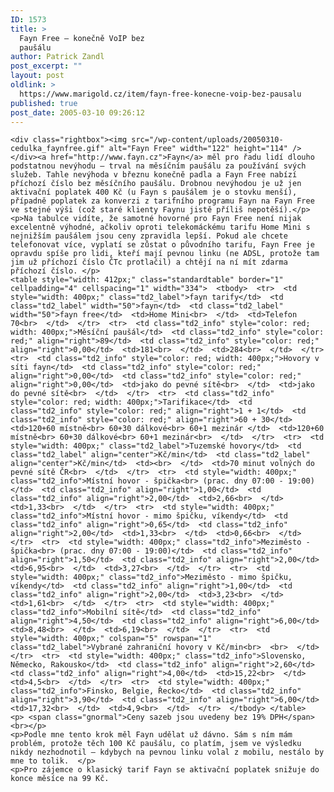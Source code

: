 ```yaml
---
ID: 1573
title: >
  Fayn Free – konečně VoIP bez
  paušálu
author: Patrick Zandl
post_excerpt: ""
layout: post
oldlink: >
  https://www.marigold.cz/item/fayn-free-konecne-voip-bez-pausalu
published: true
post_date: 2005-03-10 09:26:12
---
```

	<div class="rightbox"><img src="/wp-content/uploads/20050310-cedulka_faynfree.gif" alt="Fayn Free" width="122" height="114" /></div><a href="http://www.fayn.cz">Fayn</a> měl pro řadu lidí dlouho podstatnou nevýhodu – trval na měsíčním paušálu za používání svých služeb. Tahle nevýhoda v březnu konečně padla a Fayn Free nabízí příchozí číslo bez měsíčního paušálu. Drobnou nevýhodou je už jen aktivační poplatek 400 Kč (u Fayn s paušálem je o stovku menší), případně poplatek za konverzi z tarifního programu Fayn na Fayn Free ve stejné výši (což staré klienty Faynu jistě příliš nepotěší).</p>
	<p>Na tabulce vidíte, že samotné hovorné pro Fayn Free není nijak excelentně výhodné, ačkoliv oproti telekomáckému tarifu Home Mini s nejnižším paušálem jsou ceny zpravidla lepší. Pokud ale chcete telefonovat více, vyplatí se zůstat o původního tarifu, Fayn Free je opravdu spíše pro lidi, kteří mají pevnou linku (ne ADSL, protože tam jim už příchozí číslo ČTc protlačil) a chtějí na ní mít zdarma příchozí číslo. </p>
	<table style="width: 412px;" class="standardtable" border="1"  cellpadding="4" cellspacing="1" width="334">  <tbody>  <tr>  <td style="width: 400px;" class="td2_label">fayn tarify</td>  <td class="td2_label" width="50">fayn</td>  <td class="td2_label" width="50">fayn free</td>  <td>Home Mini<br>  </td>  <td>Telefon 70<br>  </td>  </tr>  <tr>  <td class="td2_info" style="color: red; width: 400px;">Měsíční paušál</td>  <td class="td2_info" style="color: red;" align="right">89</td>  <td class="td2_info" style="color: red;" align="right">0,00</td>  <td>181<br>  </td>  <td>284<br>  </td>  </tr>  <tr>  <td class="td2_info" style="color: red; width: 400px;">Hovory v síti fayn</td>  <td class="td2_info" style="color: red;" align="right">0,00</td>  <td class="td2_info" style="color: red;" align="right">0,00</td>  <td>jako do pevné sítě<br>  </td>  <td>jako do pevné sítě<br>  </td>  </tr>  <tr>  <td class="td2_info" style="color: red; width: 400px;">Tarifikace</td>  <td class="td2_info" style="color: red;" align="right">1 + 1</td>  <td class="td2_info" style="color: red;" align="right">60 + 30</td>  <td>120+60 místně<br> 60+30 dálkové<br> 60+1 mezinár </td>  <td>120+60 místně<br> 60+30 dálkové<br> 60+1 mezinár<br>  </td>  </tr>  <tr>  <td style="width: 400px;" class="td2_label">Tuzemské hovory</td>  <td class="td2_label" align="center">Kč/min</td>  <td class="td2_label" align="center">Kč/min</td>  <td><br>  </td>  <td>70 minut volných do pevné sítě ČR<br>  </td>  </tr>  <tr>  <td style="width: 400px;" class="td2_info">Místní hovor - špička<br> (prac. dny 07:00 - 19:00)</td>  <td class="td2_info" align="right">1,00</td>  <td class="td2_info" align="right">2,00</td>  <td>2,66<br>  </td>  <td>1,33<br>  </td>  </tr>  <tr>  <td style="width: 400px;" class="td2_info">Místní hovor - mimo špičku, víkendy</td>  <td class="td2_info" align="right">0,65</td>  <td class="td2_info" align="right">2,00</td>  <td>1,33<br>  </td>  <td>0,66<br>  </td>  </tr>  <tr>  <td style="width: 400px;" class="td2_info">Meziměsto - špička<br> (prac. dny 07:00 - 19:00)</td>  <td class="td2_info" align="right">1,50</td>  <td class="td2_info" align="right">2,00</td>  <td>6,95<br>  </td>  <td>3,27<br>  </td>  </tr>  <tr>  <td style="width: 400px;" class="td2_info">Meziměsto - mimo špičku, víkendy</td>  <td class="td2_info" align="right">1,00</td>  <td class="td2_info" align="right">2,00</td>  <td>3,23<br>  </td>  <td>1,61<br>  </td>  </tr>  <tr>  <td style="width: 400px;" class="td2_info">Mobilní sítě</td>  <td class="td2_info" align="right">4,50</td>  <td class="td2_info" align="right">6,00</td>  <td>8,48<br>  </td>  <td>6,19<br>  </td>  </tr>  <tr>  <td style="width: 400px;" colspan="5" rowspan="1" class="td2_label">Vybrané zahraniční hovory v Kč/min<br>  <br>  </td>  </tr>  <tr>  <td style="width: 400px;" class="td2_info">Slovensko, Německo, Rakousko</td>  <td class="td2_info" align="right">2,60</td>  <td class="td2_info" align="right">4,00</td>  <td>15,22<br>  </td>  <td>4,5<br>  </td>  </tr>  <tr>  <td style="width: 400px;" class="td2_info">Finsko, Belgie, Řecko</td>  <td class="td2_info" align="right">3,90</td>  <td class="td2_info" align="right">6,00</td>  <td>17,32<br>  </td>  <td>4,9<br>  </td>  </tr>  </tbody> </table>
	<p> <span class="gnormal">Ceny sazeb jsou uvedeny bez 19% DPH</span> <br></p>
	<p>Podle mne tento krok měl Fayn udělat už dávno. Sám s ním mám problém, protože těch 100 Kč paušálu, co platím, jsem ve výsledku nikdy nezhodnotil – kdybych na pevnou linku volal z mobilu, nestálo by mne to tolik.  </p>
	<p>Pro zájemce o klasický tarif Fayn se aktivační poplatek snižuje do konce měsíce na 99 Kč.
</p>